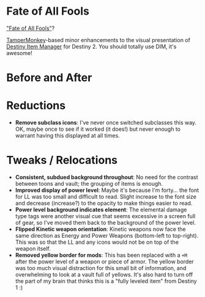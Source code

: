# Fate of All Fools
["Fate of All Fools"](http://destinydb.com/item/3490486524/fate-of-all-fools)?

[TamperMonkey](https://tampermonkey.net/)-based minor enhancements to the visual presentation of [Destiny Item Manager](https://www.destinyitemmanager.com/) for Destiny 2. You should totally use DIM, it's awesome!

# Before and After

# Reductions
* **Remove subclass icons**: I've never once switched subclasses this way. OK, maybe once to see if it worked (it does!) but never enough to warrant having this displayed at all times.

# Tweaks / Relocations
* **Consistent, subdued background throughout**: No need for the contrast between toons and vault; the grouping of items is enough.
* **Improved display of power level**: Maybe it's because I'm forty... the font for LL was too small and difficult to read. Slight increase to the font size and decrease (increase?) to the opacity to make things easier to read.
* **Power level background indicates element**: The elemental damage type tags were another visual cue that seems excessive in a screen full of gear, so I've moved them back to the background of the power level.
* **Flipped Kinetic weapon orientation**: Kinetic weapons now face the same direction as Energy and Power Weapons (bottom-left to top-right). This was so that the LL and any icons would not be on top of the weapon itself.
* **Removed yellow border for mods**: This has been replaced with a `+M` after the power level of a weapon or piece of armor. The yellow border was too much visual distraction for this small bit of information, and overwhelming to look at a vault full of yellows. It's also hard to turn off the part of my brain that thinks this is a "fully leveled item" from Destiny 1 :)
